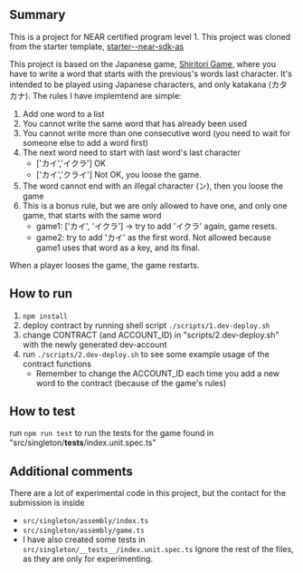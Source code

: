 ## Summary

This is a project for NEAR certified program level 1. This project was cloned from the starter template, [starter--near-sdk-as](https://github.com/Learn-NEAR/starter--near-sdk-as)

This project is based on the Japanese game, [Shiritori Game](https://en.wikipedia.org/wiki/Shiritori), where you have to write a word that starts with the previous's words last character. It's intended to be played using Japanese characters, and only katakana (カタカナ). The rules I have implemtend are simple:

1. Add one word to a list
2. You cannot write the same word that has already been used
3. You cannot write more than one consecutive word (you need to wait for someone else to add a word first)
4. The next word need to start with last word's last character
   - ['カイ','イクラ'] OK
   - ['カイ','クライ'] Not OK, you loose the game.
5. The word cannot end with an illegal character (ン), then you loose the game
6. This is a bonus rule, but we are only allowed to have one, and only one game, that starts with the same word
   - game1: ['カイ', 'イクラ'] -> try to add 'イクラ' again, game resets.
   - game2: try to add 'カイ' as the first word. Not allowed because game1 uses that word as a key, and its final.

When a player looses the game, the game restarts.

## How to run

1. `npm install`
2. deploy contract by running shell script `./scripts/1.dev-deploy.sh`
3. change CONTRACT (and ACCOUNT_ID) in "scripts/2.dev-deploy.sh" with the newly generated dev-account
4. run `./scripts/2.dev-deploy.sh` to see some example usage of the contract functions
   - Remember to change the ACCOUNT_ID each time you add a new word to the contract (because of the game's rules)

## How to test

run `npm run test` to run the tests for the game found in "src/singleton/**tests**/index.unit.spec.ts"

## Additional comments

There are a lot of experimental code in this project, but the contact for the submission is inside

- `src/singleton/assembly/index.ts`
- `src/singleton/assembly/game.ts`
- I have also created some tests in `src/singleton/__tests__/index.unit.spec.ts`
  Ignore the rest of the files, as they are only for experimenting.
